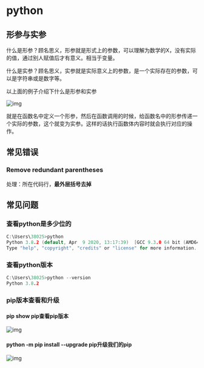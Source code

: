 # python
## 形参与实参

什么是形参？顾名思义，形参就是形式上的参数，可以理解为数学的X，没有实际的值，通过别人赋值后才有意义。相当于变量。

什么是实参？顾名思义，实参就是实际意义上的参数，是一个实际存在的参数，可以是字符串或是数字等。

 以上面的例子介绍下什么是形参和实参

![img](file://E:/58_typora/04_pic_folder/0.5606283926539379.png?lastModify=1608793879)

就是在函数名中定义一个形参，然后在函数调用的时候，给函数名中的形参传递一个实际的参数，这个就变为实参。这样的话执行函数体内容时就会执行对应的操作。



## 常见错误

### Remove redundant parentheses

处理：所在代码行，**最外层括号去掉**

## 常见问题

### 查看python是多少位的

```c
C:\Users\38025>python
Python 3.8.2 (default, Apr  9 2020, 13:17:39)  [GCC 9.3.0 64 bit (AMD64)] on win32
Type "help", "copyright", "credits" or "license" for more information.
```

### 查看python版本

```c
C:\Users\38025>python --version
Python 3.8.2
```

### pip版本查看和升级

#### pip show pip查看pip版本

![img](https://img-blog.csdnimg.cn/20181116093914983.png?x-oss-process=image/watermark,type_ZmFuZ3poZW5naGVpdGk,shadow_10,text_aHR0cHM6Ly9ibG9nLmNzZG4ubmV0L3FxXzM4MTYxMDQw,size_16,color_FFFFFF,t_70)

#### python -m pip install --upgrade pip升级我们的pip

![img](https://img-blog.csdnimg.cn/20181116094328879.png?x-oss-process=image/watermark,type_ZmFuZ3poZW5naGVpdGk,shadow_10,text_aHR0cHM6Ly9ibG9nLmNzZG4ubmV0L3FxXzM4MTYxMDQw,size_16,color_FFFFFF,t_70)